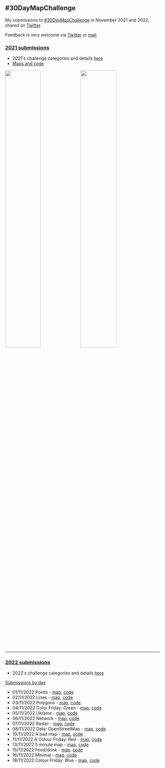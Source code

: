 ## #30DayMapChallenge 
My submissions to [#30DayMapChallenge](https://github.com/tjukanovt/30DayMapChallenge) in November 2021 and 2022, shared on [Twitter](https://twitter.com/leeolney3). 

Feedback is very welcome via [Twitter](https://twitter.com/leeolney3) or [mail](mailto:leeolney3@gmail.com).

### [2021 submissions](https://github.com/leeolney3/30DayMapChallenge/tree/main/2021)
* 2021's challenge categories and details [here](https://github.com/tjukanovt/30DayMapChallenge/tree/main/archive/2021)
* [Maps and code](https://github.com/leeolney3/30DayMapChallenge/tree/main/2021)

<img src="https://github.com/leeolney3/30DayMapChallenge/blob/main/2021/30_metamapping_day/gallery_p1.png" width="48%"> <img src="https://github.com/leeolney3/30DayMapChallenge/blob/main/2021/30_metamapping_day/gallery_p2.png" width="48%">

***
### [2022 submissions](https://github.com/leeolney3/30DayMapChallenge/tree/main/2022)
* 2022's challenge categories and details [here](https://github.com/tjukanovt/30DayMapChallenge/)

<ins>Submissions by day</ins>
*  01/11/2022 Points - [map](https://github.com/leeolney3/30DayMapChallenge/blob/main/2022/maps/01_Points.png), [code](https://github.com/leeolney3/30DayMapChallenge/blob/main/2022/scripts/01_Points.R)
*  02/11/2022 Lines - [map](https://github.com/leeolney3/30DayMapChallenge/blob/main/2022/maps/02_Lines.png), [code](https://github.com/leeolney3/30DayMapChallenge/blob/main/2022/scripts/02_Lines.R)
*  03/11/2022 Polygons - [map](https://github.com/leeolney3/30DayMapChallenge/blob/main/2022/maps/03_Polygons.png), [code](https://github.com/leeolney3/30DayMapChallenge/blob/main/2022/scripts/03_Polygons.R)
*  04/11/2022 Color Friday: Green - [map](https://github.com/leeolney3/30DayMapChallenge/blob/main/2022/maps/04_Green.png), [code](https://github.com/leeolney3/30DayMapChallenge/blob/main/2022/scripts/04_Green.R)
*  05/11/2022 Ukraine - [map](https://github.com/leeolney3/30DayMapChallenge/blob/main/2022/maps/05_Ukraine.png), [code](https://github.com/leeolney3/30DayMapChallenge/blob/main/2022/scripts/05_Ukraine.R)
*  06/11/2022 Network - [map](https://github.com/leeolney3/30DayMapChallenge/blob/main/2022/maps/06_Network.png), [code](https://github.com/leeolney3/30DayMapChallenge/blob/main/2022/scripts/06_Network.R)
*  07/11/2022 Raster - [map](https://github.com/leeolney3/30DayMapChallenge/blob/main/2022/maps/07_Raster.png), [code](https://github.com/leeolney3/30DayMapChallenge/blob/main/2022/scripts/07_Raster.R)
*  08/11/2022 Data: OpenStreetMap - [map](https://github.com/leeolney3/30DayMapChallenge/blob/main/2022/maps/08_OpenStreetMap.png), [code](https://github.com/leeolney3/30DayMapChallenge/blob/main/2022/scripts/08_OpenStreetMap.R)
*  10/11/2022 A bad map - [map](https://github.com/leeolney3/30DayMapChallenge/blob/main/2022/maps/10_A-bad-map.png), [code](https://github.com/leeolney3/30DayMapChallenge/blob/main/2022/scripts/10_A-bad-map.R)
*  11/11/2022 A Colour Friday: Red - [map](https://github.com/leeolney3/30DayMapChallenge/blob/main/2022/maps/11_Red.png), [code](https://github.com/leeolney3/30DayMapChallenge/blob/main/2022/scripts/11_Redp.R)
*  13/11/2022 5 minute map - [map](https://github.com/leeolney3/30DayMapChallenge/blob/main/2022/maps/13_5min.png), [code](https://github.com/leeolney3/30DayMapChallenge/blob/main/2022/scripts/13_5min.R)
*  15/11/2022 Food/drink - [map](https://github.com/leeolney3/30DayMapChallenge/blob/main/2022/maps/15_Food-drink.png), [code](https://github.com/leeolney3/30DayMapChallenge/blob/main/2022/scripts/15_Food-drink.R)
*  16/11/2022 Minimal - [map](https://github.com/leeolney3/30DayMapChallenge/blob/main/2022/maps/16_Minimal.png), [code](https://github.com/leeolney3/30DayMapChallenge/blob/main/2022/scripts/16_Minimal.R)
*  18/11/2022 Colour Friday: Blue - [map](https://github.com/leeolney3/30DayMapChallenge/blob/main/2022/maps/18_Blue.png), [code](https://github.com/leeolney3/30DayMapChallenge/blob/main/2022/scripts/18_Blue.R)
